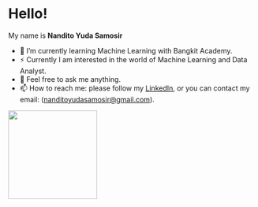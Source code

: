 # Hello!

My name is **Nandito Yuda Samosir**

- 🌱 I’m currently learning Machine Learning with Bangkit Academy.
- ⚡ Currently I am interested in the world of Machine Learning and Data Analyst.
- 💬 Feel free to ask me anything.
- 📫 How to reach me: please follow my <a href='linkedin.com/in/nanditosamosir/'>LinkedIn</a>, or you can contact my email: (nanditoyudasamosir@gmail.com).


<p align="left">
<a href="https://github.com/nanditosamosir">
<!--   <img height="180em" src="https://github-readme-stats-eight-theta.vercel.app/api?username=nanditosamosir&show_icons=true&theme=algolia&include_all_commits=true&count_private=true"/> -->
  <img height="180em" src="https://github-readme-stats-eight-theta.vercel.app/api/top-langs/?username=nanditosamosir&layout=compact&langs_count=8&theme=algolia"/>
</a>
</p>

<!--
**nanditosamosir/nanditosamosir** is a ✨ _special_ ✨ repository because its `README.md` (this file) appears on your GitHub profile.

I'am a college student in [Universitas Brawijaya] (https://ub.ac.id/id/)

I majored in **Computer Engineering** at the Faculty of Computer Science

If you are interested in getting to know me, please follow my [Linkedin] account (linkedin.com/in/nanditosamosir/).

You can contact me via email (nanditoyudasamosir@gmail.com).

Here are some ideas to get you started:

- 🔭 I’m currently working on ...
- 🌱 I’m currently learning ...
- 👯 I’m looking to collaborate on ...
- 🤔 I’m looking for help with ...
- 💬 Ask me about ...
- 📫 How to reach me: ...
- 😄 Pronouns: ...
- ⚡ Fun fact: ...
-->
